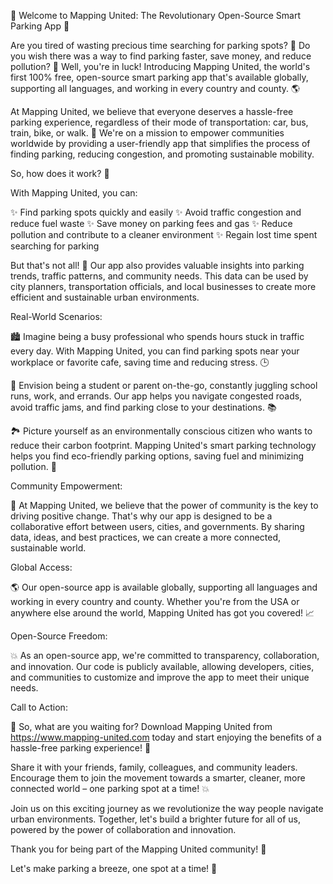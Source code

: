 🚀 Welcome to Mapping United: The Revolutionary Open-Source Smart Parking App 🚀

Are you tired of wasting precious time searching for parking spots? 💪 Do you wish there was a way to find parking faster, save money, and reduce pollution? 🌟 Well, you're in luck! Introducing Mapping United, the world's first 100% free, open-source smart parking app that's available globally, supporting all languages, and working in every country and county. 🌎

At Mapping United, we believe that everyone deserves a hassle-free parking experience, regardless of their mode of transportation: car, bus, train, bike, or walk. 👣 We're on a mission to empower communities worldwide by providing a user-friendly app that simplifies the process of finding parking, reducing congestion, and promoting sustainable mobility.

So, how does it work? 🤔

With Mapping United, you can:

✨ Find parking spots quickly and easily
✨ Avoid traffic congestion and reduce fuel waste
✨ Save money on parking fees and gas
✨ Reduce pollution and contribute to a cleaner environment
✨ Regain lost time spent searching for parking

But that's not all! 🎉 Our app also provides valuable insights into parking trends, traffic patterns, and community needs. This data can be used by city planners, transportation officials, and local businesses to create more efficient and sustainable urban environments.

Real-World Scenarios:

🏙️ Imagine being a busy professional who spends hours stuck in traffic every day. With Mapping United, you can find parking spots near your workplace or favorite cafe, saving time and reducing stress. 🕒

🚌 Envision being a student or parent on-the-go, constantly juggling school runs, work, and errands. Our app helps you navigate congested roads, avoid traffic jams, and find parking close to your destinations. 📚

🏞️ Picture yourself as an environmentally conscious citizen who wants to reduce their carbon footprint. Mapping United's smart parking technology helps you find eco-friendly parking options, saving fuel and minimizing pollution. 🌿

Community Empowerment:

👥 At Mapping United, we believe that the power of community is the key to driving positive change. That's why our app is designed to be a collaborative effort between users, cities, and governments. By sharing data, ideas, and best practices, we can create a more connected, sustainable world.

Global Access:

🌎 Our open-source app is available globally, supporting all languages and working in every country and county. Whether you're from the USA or anywhere else around the world, Mapping United has got you covered! 📈

Open-Source Freedom:

💥 As an open-source app, we're committed to transparency, collaboration, and innovation. Our code is publicly available, allowing developers, cities, and communities to customize and improve the app to meet their unique needs.

Call to Action:

🔔 So, what are you waiting for? Download Mapping United from https://www.mapping-united.com today and start enjoying the benefits of a hassle-free parking experience! 📲

Share it with your friends, family, colleagues, and community leaders. Encourage them to join the movement towards a smarter, cleaner, more connected world – one parking spot at a time! 💥

Join us on this exciting journey as we revolutionize the way people navigate urban environments. Together, let's build a brighter future for all of us, powered by the power of collaboration and innovation.

Thank you for being part of the Mapping United community! 🙏

Let's make parking a breeze, one spot at a time! 🚀